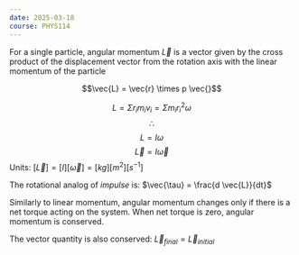 ```yaml
---
date: 2025-03-18
course: PHYS114
---
```


For a single particle, angular momentum $\vec{L}$ is a vector given by the cross product of the displacement vector from the rotation axis with the linear momentum of the particle

$$\vec{L} = \vec{r} \times p \vec{}$$

$$L = \Sigma r_{i} m_{i} v_{i} = \Sigma m_{i} r_{i}^2 \omega$$
$$\therefore$$
$$L = I\omega$$
$$\vec{L} = I\vec{\omega}$$
Units: $[\vec{L}] = [I][\vec{\omega}] = [kg][m^2][s^{-1}]$


The rotational analog of *impulse* is: $\vec{\tau} = \frac{d \vec{L}}{dt}$

Similarly to linear momentum, angular momentum changes only if there is a net torque acting on the system. When net torque is zero, angular momentum is conserved.

The vector quantity is also conserved: $\vec{L}_{final} = \vec{L}_{initial}$
